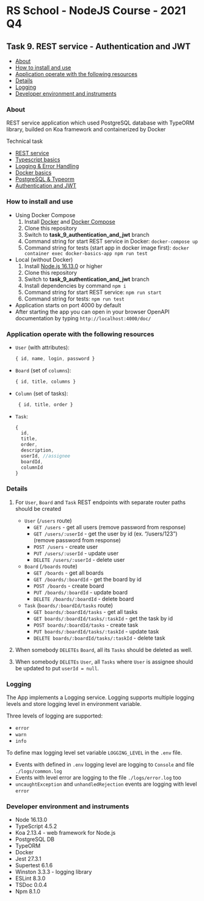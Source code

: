 # RS School - NodeJS Course - 2021 Q4

## Task 9. REST service - Authentication and JWT

- [About](#about)
- [How to install and use](#how-to-install-and-use)
- [Application operate with the following resources](#application-operate-with-the-following-resources)
- [Details](#details)
- [Logging](#logging)
- [Developer environment and instruments](#developer-environment-and-instruments)

### About
REST service application which used PostgreSQL database with TypeORM library, builded on Koa framework and containerized by Docker

Technical task
- [REST service](https://github.com/rolling-scopes-school/basic-nodejs-course/blob/master/descriptions/rest-service.md)
- [Typescript basics](https://github.com/rolling-scopes-school/basic-nodejs-course/blob/master/descriptions/typescript-basics.md)
- [Logging & Error Handling](https://github.com/rolling-scopes-school/basic-nodejs-course/blob/master/descriptions/logging-error-handling.md)
- [Docker basics](https://github.com/rolling-scopes-school/basic-nodejs-course/blob/master/descriptions/docker-basics.md)
- [PostgreSQL & Typeorm](https://github.com/rolling-scopes-school/basic-nodejs-course/blob/master/descriptions/postgresql-typeorm.md)
- [Authentication and JWT](https://github.com/rolling-scopes-school/basic-nodejs-course/blob/master/descriptions/auth-jwt.md)


### How to install and use
- Using Docker Compose
  1. Install [Docker](https://www.docker.com/) and [Docker Compose](https://docs.docker.com/compose/install/)
  2. Clone this repository
  3. Switch to **task_9_authentication_and_jwt** branch
  4. Command string for start REST service in Docker: `docker-compose up`
  5. Command string for tests (start app in docker image first): `docker container exec docker-basics-app npm run test`
- Local (without Docker)
  1. Install [Node.js 16.13.0](https://nodejs.org/en/) or higher
  2. Clone this repository
  3. Switch to **task_9_authentication_and_jwt** branch
  4. Install dependencies by command `npm i`
  5. Command string for start REST service: `npm run start`
  6. Command string for tests: `npm run test`
- Application starts on port 4000 by default
- After starting the app you can open in your browser OpenAPI documentation by typing `http://localhost:4000/doc/`

### Application operate with the following resources

- `User` (with attributes):
  ```javascript
  { id, name, login, password }
  ```
- `Board` (set of `columns`):
  ```javascript
  { id, title, columns }
  ```
- `Column` (set of tasks):
  ```javascript
   { id, title, order }
  ```
- `Task`:
  ```javascript
  {
    id,
    title,
    order,
    description,
    userId, //assignee
    boardId,
    columnId
  }
  ```

### Details

1. For `User`, `Board` and `Task` REST endpoints with separate router paths should be created
    * `User` (`/users` route)
      * `GET /users` - get all users (remove password from response)
      * `GET /users/:userId` - get the user by id (ex. “/users/123”) (remove password from response)
      * `POST /users` - create user
      * `PUT /users/:userId` - update user
      * `DELETE /users/:userId` - delete user
    * `Board` (`/boards` route)
      * `GET /boards` - get all boards
      * `GET /boards/:boardId` - get the board by id
      * `POST /boards` - create board
      * `PUT /boards/:boardId` - update board
      * `DELETE /boards/:boardId` - delete board
    * `Task` (`boards/:boardId/tasks` route)
      * `GET boards/:boardId/tasks` - get all tasks
      * `GET boards/:boardId/tasks/:taskId` - get the task by id
      * `POST boards/:boardId/tasks` - create task
      * `PUT boards/:boardId/tasks/:taskId` - update task
      * `DELETE boards/:boardId/tasks/:taskId` - delete task

2. When somebody `DELETEs` `Board`, all its `Tasks` should be deleted as well.

3. When somebody `DELETEs` `User`, all `Tasks` where `User` is assignee should be updated to put `userId = null`.

### Logging
The App implements a Logging service. Logging supports multiple logging levels and store logging level in environment variable.

Three levels of logging are supported:
- `error`
- `warn`
- `info`

To define max logging level set variable `LOGGING_LEVEL` in the `.env` file.
- Events with defined in `.env` logging level are logging to `Console` and file `./logs/common.log`
- Events with level error are logging to the file `./logs/error.log` too
- `uncaughtException` and `unhandledRejection` events are logging with level `error`


### Developer environment and instruments
- Node 16.13.0
- TypeScript 4.5.2
- Koa 2.13.4 - web framework for Node.js
- PostgreSQL DB
- TypeORM
- Docker
- Jest 27.3.1
- Supertest 6.1.6
- Winston 3.3.3 - logging library
- ESLint 8.3.0
- TSDoc 0.0.4
- Npm 8.1.0